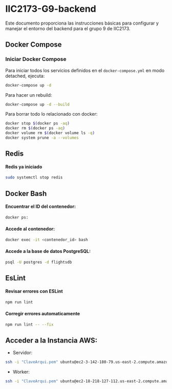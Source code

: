 # IIC2173-G9-backend

Este documento proporciona las instrucciones básicas para configurar y manejar el entorno del backend para el grupo 9 de IIC2173.

## Docker Compose

### Iniciar Docker Compose
Para iniciar todos los servicios definidos en el `docker-compose.yml` en modo detached, ejecuta:

```bash
docker-compose up -d
```

Para hacer un rebuild:
```bash
docker-compose up -d --build
```

Para borrar todo lo relacionado con docker:
```bash
docker stop $(docker ps -aq)
docker rm $(docker ps -aq)
docker volume rm $(docker volume ls -q)
docker system prune -a --volumes
```

## Redis
#### Redis ya iniciado
```bash
sudo systemctl stop redis
```


## Docker Bash
#### Encuentrar el ID del contenedor:
```bash
docker ps:
```


#### Accede al contenedor:
```bash
docker exec -it <contenedor_id> bash
```

#### Accede a la base de datos PostgreSQL:
```bash
psql -U postgres -d flightsdb
```
## EsLint
#### Revisar errores con ESLint
```bash
npm run lint
```

#### Corregir errores automaticamente
```bash
npm run lint -- --fix
```

## Acceder a la Instancia AWS:

- Servidor: 
```bash
ssh -i "ClaveArqui.pem" ubuntu@ec2-3-142-180-79.us-east-2.compute.amazonaws.com
```

- Worker:
```bash
ssh -i "ClaveArqui.pem" ubuntu@ec2-18-218-127-112.us-east-2.compute.amazonaws.com
```



